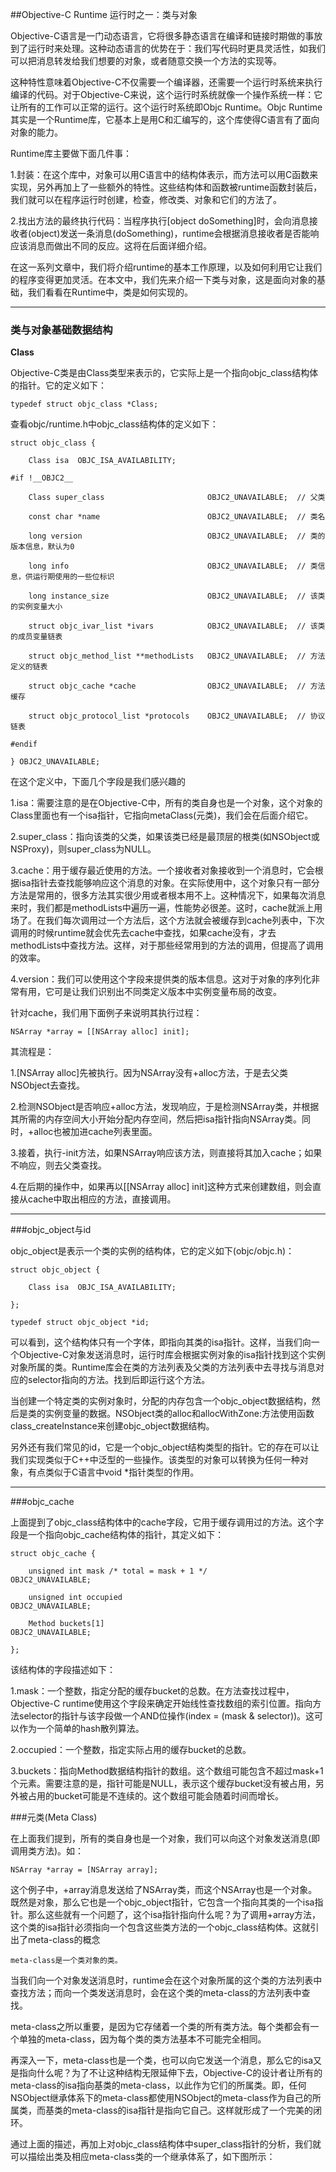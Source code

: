 ##Objective-C Runtime 运行时之一：类与对象

Objective-C语言是一门动态语言，它将很多静态语言在编译和链接时期做的事放到了运行时来处理。这种动态语言的优势在于：我们写代码时更具灵活性，如我们可以把消息转发给我们想要的对象，或者随意交换一个方法的实现等。

这种特性意味着Objective-C不仅需要一个编译器，还需要一个运行时系统来执行编译的代码。对于Objective-C来说，这个运行时系统就像一个操作系统一样：它让所有的工作可以正常的运行。这个运行时系统即Objc Runtime。Objc Runtime其实是一个Runtime库，它基本上是用C和汇编写的，这个库使得C语言有了面向对象的能力。

Runtime库主要做下面几件事：

1.封装：在这个库中，对象可以用C语言中的结构体表示，而方法可以用C函数来实现，另外再加上了一些额外的特性。这些结构体和函数被runtime函数封装后，我们就可以在程序运行时创建，检查，修改类、对象和它们的方法了。

2.找出方法的最终执行代码：当程序执行[object doSomething]时，会向消息接收者(object)发送一条消息(doSomething)，runtime会根据消息接收者是否能响应该消息而做出不同的反应。这将在后面详细介绍。


在这一系列文章中，我们将介绍runtime的基本工作原理，以及如何利用它让我们的程序变得更加灵活。在本文中，我们先来介绍一下类与对象，这是面向对象的基础，我们看看在Runtime中，类是如何实现的。

---

### 类与对象基础数据结构

**Class**

Objective-C类是由Class类型来表示的，它实际上是一个指向objc_class结构体的指针。它的定义如下：
```objc
typedef struct objc_class *Class;
```
查看objc/runtime.h中objc_class结构体的定义如下：
```objc
struct objc_class {

    Class isa  OBJC_ISA_AVAILABILITY;

#if !__OBJC2__

    Class super_class                       OBJC2_UNAVAILABLE;  // 父类

    const char *name                        OBJC2_UNAVAILABLE;  // 类名

    long version                            OBJC2_UNAVAILABLE;  // 类的版本信息，默认为0

    long info                               OBJC2_UNAVAILABLE;  // 类信息，供运行期使用的一些位标识

    long instance_size                      OBJC2_UNAVAILABLE;  // 该类的实例变量大小

    struct objc_ivar_list *ivars            OBJC2_UNAVAILABLE;  // 该类的成员变量链表

    struct objc_method_list **methodLists   OBJC2_UNAVAILABLE;  // 方法定义的链表

    struct objc_cache *cache                OBJC2_UNAVAILABLE;  // 方法缓存

    struct objc_protocol_list *protocols    OBJC2_UNAVAILABLE;  // 协议链表

#endif

} OBJC2_UNAVAILABLE;
```
在这个定义中，下面几个字段是我们感兴趣的

1.isa：需要注意的是在Objective-C中，所有的类自身也是一个对象，这个对象的Class里面也有一个isa指针，它指向metaClass(元类)，我们会在后面介绍它。

2.super_class：指向该类的父类，如果该类已经是最顶层的根类(如NSObject或NSProxy)，则super_class为NULL。

3.cache：用于缓存最近使用的方法。一个接收者对象接收到一个消息时，它会根据isa指针去查找能够响应这个消息的对象。在实际使用中，这个对象只有一部分方法是常用的，很多方法其实很少用或者根本用不上。这种情况下，如果每次消息来时，我们都是methodLists中遍历一遍，性能势必很差。这时，cache就派上用场了。在我们每次调用过一个方法后，这个方法就会被缓存到cache列表中，下次调用的时候runtime就会优先去cache中查找，如果cache没有，才去methodLists中查找方法。这样，对于那些经常用到的方法的调用，但提高了调用的效率。

4.version：我们可以使用这个字段来提供类的版本信息。这对于对象的序列化非常有用，它可是让我们识别出不同类定义版本中实例变量布局的改变。

针对cache，我们用下面例子来说明其执行过程：
```objc
NSArray *array = [[NSArray alloc] init];
```
其流程是：

1.[NSArray alloc]先被执行。因为NSArray没有+alloc方法，于是去父类NSObject去查找。

2.检测NSObject是否响应+alloc方法，发现响应，于是检测NSArray类，并根据其所需的内存空间大小开始分配内存空间，然后把isa指针指向NSArray类。同时，+alloc也被加进cache列表里面。

3.接着，执行-init方法，如果NSArray响应该方法，则直接将其加入cache；如果不响应，则去父类查找。

4.在后期的操作中，如果再以[[NSArray alloc] init]这种方式来创建数组，则会直接从cache中取出相应的方法，直接调用。

---
###objc_object与id

objc_object是表示一个类的实例的结构体，它的定义如下(objc/objc.h)：
```objc
struct objc_object {

    Class isa  OBJC_ISA_AVAILABILITY;

};

typedef struct objc_object *id;
```
可以看到，这个结构体只有一个字体，即指向其类的isa指针。这样，当我们向一个Objective-C对象发送消息时，运行时库会根据实例对象的isa指针找到这个实例对象所属的类。Runtime库会在类的方法列表及父类的方法列表中去寻找与消息对应的selector指向的方法。找到后即运行这个方法。

当创建一个特定类的实例对象时，分配的内存包含一个objc_object数据结构，然后是类的实例变量的数据。NSObject类的alloc和allocWithZone:方法使用函数class_createInstance来创建objc_object数据结构。

另外还有我们常见的id，它是一个objc_object结构类型的指针。它的存在可以让我们实现类似于C++中泛型的一些操作。该类型的对象可以转换为任何一种对象，有点类似于C语言中void *指针类型的作用。

---
###objc_cache

上面提到了objc_class结构体中的cache字段，它用于缓存调用过的方法。这个字段是一个指向objc_cache结构体的指针，其定义如下：
```objc
struct objc_cache {

    unsigned int mask /* total = mask + 1 */                 OBJC2_UNAVAILABLE;

    unsigned int occupied                                    OBJC2_UNAVAILABLE;

    Method buckets[1]                                        OBJC2_UNAVAILABLE;

};
```
该结构体的字段描述如下：

1.mask：一个整数，指定分配的缓存bucket的总数。在方法查找过程中，Objective-C runtime使用这个字段来确定开始线性查找数组的索引位置。指向方法selector的指针与该字段做一个AND位操作(index = (mask & selector))。这可以作为一个简单的hash散列算法。

2.occupied：一个整数，指定实际占用的缓存bucket的总数。

3.buckets：指向Method数据结构指针的数组。这个数组可能包含不超过mask+1个元素。需要注意的是，指针可能是NULL，表示这个缓存bucket没有被占用，另外被占用的bucket可能是不连续的。这个数组可能会随着时间而增长。

###元类(Meta Class)

在上面我们提到，所有的类自身也是一个对象，我们可以向这个对象发送消息(即调用类方法)。如：
```objc
NSArray *array = [NSArray array];
```
这个例子中，+array消息发送给了NSArray类，而这个NSArray也是一个对象。既然是对象，那么它也是一个objc_object指针，它包含一个指向其类的一个isa指针。那么这些就有一个问题了，这个isa指针指向什么呢？为了调用+array方法，这个类的isa指针必须指向一个包含这些类方法的一个objc_class结构体。这就引出了meta-class的概念
```objc
meta-class是一个类对象的类。
```
当我们向一个对象发送消息时，runtime会在这个对象所属的这个类的方法列表中查找方法；而向一个类发送消息时，会在这个类的meta-class的方法列表中查找。

meta-class之所以重要，是因为它存储着一个类的所有类方法。每个类都会有一个单独的meta-class，因为每个类的类方法基本不可能完全相同。

再深入一下，meta-class也是一个类，也可以向它发送一个消息，那么它的isa又是指向什么呢？为了不让这种结构无限延伸下去，Objective-C的设计者让所有的meta-class的isa指向基类的meta-class，以此作为它们的所属类。即，任何NSObject继承体系下的meta-class都使用NSObject的meta-class作为自己的所属类，而基类的meta-class的isa指针是指向它自己。这样就形成了一个完美的闭环。

通过上面的描述，再加上对objc_class结构体中super_class指针的分析，我们就可以描绘出类及相应meta-class类的一个继承体系了，如下图所示：

